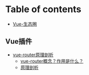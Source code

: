 # Table of contents

* [Vue-生态圈](README.md)

## Vue插件

* [vue-router原理剖析](vue-cha-jian/vuerouter-yuan-li-pou-xi/README.md)
  * [vue-router概念？作用是什么？](vue-cha-jian/vuerouter-yuan-li-pou-xi/vuerouter-gai-nian-zuo-yong-shi-shen-me.md)
  * [原理剖析](vue-cha-jian/vuerouter-yuan-li-pou-xi/yuan-li-pou-xi.md)

